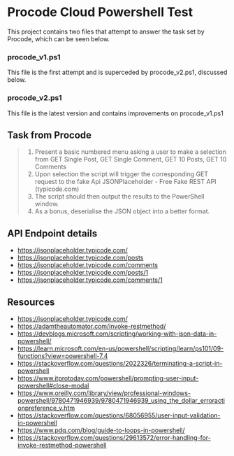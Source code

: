 # Procode Cloud Powershell Test

This project contains two files that attempt to answer the task set by Procode, which can be seen below.

### procode_v1.ps1

This file is the first attempt and is superceded by procode_v2.ps1, discussed below.

### procode_v2.ps1

This file is the latest version and contains improvements on procode_v1.ps1

## Task from Procode

> 1. Present a basic numbered menu asking a user to make a selection from GET Single Post, GET Single Comment, GET 10 Posts, GET 10 Comments
> 2. Upon selection the script will trigger the corresponding GET request to the fake Api JSONPlaceholder - Free Fake REST API (typicode.com)
> 3. The script should then output the results to the PowerShell window.
> 4. As a bonus, deserialise the JSON object into a better format.

## API Endpoint details
- https://jsonplaceholder.typicode.com/
- https://jsonplaceholder.typicode.com/posts
- https://jsonplaceholder.typicode.com/comments
- https://jsonplaceholder.typicode.com/posts/1
- https://jsonplaceholder.typicode.com/comments/1
 
## Resources

- https://jsonplaceholder.typicode.com/
- https://adamtheautomator.com/invoke-restmethod/
- https://devblogs.microsoft.com/scripting/working-with-json-data-in-powershell/
- https://learn.microsoft.com/en-us/powershell/scripting/learn/ps101/09-functions?view=powershell-7.4
- https://stackoverflow.com/questions/2022326/terminating-a-script-in-powershell
- https://www.itprotoday.com/powershell/prompting-user-input-powershell#close-modal
- https://www.oreilly.com/library/view/professional-windows-powershell/9780471946939/9780471946939_using_the_dollar_erroractionpreference_v.htm
- https://stackoverflow.com/questions/68056955/user-input-validation-in-powershell
- https://www.pdq.com/blog/guide-to-loops-in-powershell/
- https://stackoverflow.com/questions/29613572/error-handling-for-invoke-restmethod-powershell

